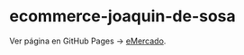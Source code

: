 # ecommerce-joaquin-de-sosa

Ver página en GitHub Pages -> [eMercado](https://joaquinzxy.github.io/JAP_emercado//).
